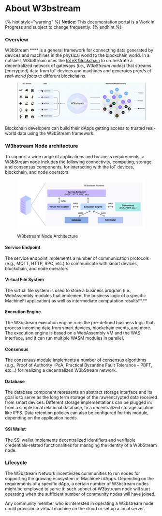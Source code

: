 # About W3bstream

{% hint style="warning" %}
**Notice**: This documentation portal is a Work in Progress and subject to change frequently.
{% endhint %}

### Overview

W3bStream **** is a general framework for connecting data generated by devices and machines in the physical world to the blockchain world. In a nutshell, W3bStream uses the [IoTeX blockchain](https://docs.iotex.io) to orchestrate a decentralized network of gateways (i.e., _W3bStream nodes_) that streams \[encrypted] data from IoT devices and machines and generates _proofs of real-world facts_ to different blockchains.&#x20;

<figure><img src=".gitbook/assets/w3bstream-animation.gif" alt=""><figcaption></figcaption></figure>

Blockchain developers can build their dApps getting access to trusted real-world data using the W3bStream framework.

### W3bstream Node architecture

To support a wide range of applications and business requirements, a W3bStream node includes the following connectivity, computing, storage, and consensus components, for interacting with the IoT devices, blockchain, and node operators:

<figure><img src=".gitbook/assets/image.png" alt=""><figcaption><p>W3bstream Node Architecture</p></figcaption></figure>

#### **Service Endpoint**

The service endpoint implements a number of communication protocols (e.g., MQTT, HTTP, RPC, etc.) to communicate with smart devices, blockchain, and node operators.

#### **Virtual File System**

The virtual file system is used to store a business program (i.e., WebAssembly modules that implement the business logic of a specific MachineFi application) as well as intermediate computation results**.**

#### **Execution Engine**

The W3bstream execution engine runs the pre-defined business logic that process incoming data from smart devices, blockchain events, and more. The execution engine is based on a WebAssembly VM and the WASI interface, and it can run multiple WASM modules in parallel.

#### Consensus

The consensus module implements a number of consensus algorithms (e.g., Proof of Authority -PoA, Practical Byzantine Fault Tolerance – PBFT, etc…) for realizing a decentralized W3bStream network.

#### **Database**

The database component represents an abstract storage interface and its goal is to serve as the long term storage of the raw/encrypted data received from smart devices. Different storage implementations can be plugged in: from a simple local relational database, to a decentralized storage solution like IPFS. Data retention policies can also be configured for this module, depending on the application needs.

#### SSI Wallet

The SSI wallet implements decentralized identifiers and verifiable credentials-related functionalities for managing the identity of a W3bStream node.

### Lifecycle

The W3bstream Network incentivizes communities to run nodes for supporting the growing ecosystem of MachineFi dApps. Depending on the requirements of a specific dApp, a certain number of W3bstream nodes might be employed to serve it: such subnet of W3bstream node will start operating when the sufficient number of community nodes will have joined.

Any community member who is interested in operating a W3bstream node could provision a virtual machine on the cloud or set up a local server.
